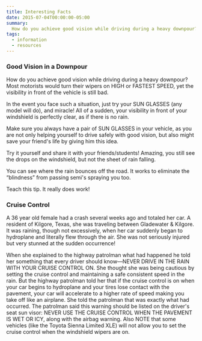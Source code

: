 ```yaml
---
title: Interesting Facts
date: 2015-07-04T00:00:00-05:00
summary:
  How do you achieve good vision while driving during a heavy downpour? Most of the motorists would turn on HIGH or FASTEST SPEED of the wipers during heavy downpour, yet the visibility in front of the vehicle is still bad.
tags:
  - information
  - resources
---
```

### Good Vision in a Downpour

How do you achieve good vision while driving during a heavy downpour? Most motorists would turn their wipers on HIGH or FASTEST SPEED, yet the visibility in front of the vehicle is still bad.

In the event you face such a situation, just try your SUN GLASSES (any model will do), and miracle! All of a sudden, your visibility in front of your windshield is perfectly clear, as if there is no rain.

Make sure you always have a pair of SUN GLASSES in your vehicle, as you are not only helping yourself to drive safely with good vision, but also might save your friend's life by giving him this idea.

Try it yourself and share it with your friends/students! Amazing, you still see the drops on the windshield, but not the sheet of rain falling.

You can see where the rain bounces off the road. It works to eliminate the &ldquo;blindness&rdquo; from passing semi's spraying you too.

Teach this tip. It really does work!

### Cruise Control

A 36 year old female had a crash several weeks ago and totaled her car. A resident of Kilgore, Texas, she was traveling between Gladewater & Kilgore. It was raining, though not excessively, when her car suddenly began to hydroplane and literally flew through the air. She was not seriously injured but very stunned at the sudden occurrence!

When she explained to the highway patrolman what had happened he told her something that every driver should know&mdash;NEVER DRIVE IN THE RAIN WITH YOUR CRUISE CONTROL ON. She thought she was being cautious by setting the cruise control and maintaining a safe consistent speed in the rain. But the highway patrolman told her that if the cruise control is on when your car begins to hydroplane and your tires lose contact with the pavement, your car will accelerate to a higher rate of speed making you take off like an airplane. She told the patrolman that was exactly what had occurred. The patrolman said this warning should be listed on the driver's seat sun visor: NEVER USE THE CRUISE CONTROL WHEN THE PAVEMENT IS WET OR ICY, along with the airbag warning. Also NOTE that some vehicles (like the Toyota Sienna Limited XLE) will not allow you to set the cruise control when the windshield wipers are on.
